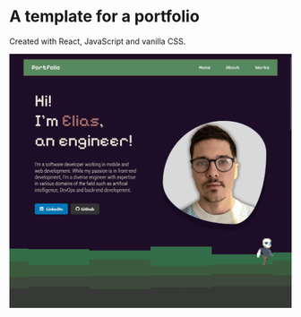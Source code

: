 # A template for a portfolio

Created with React, JavaScript and vanilla CSS.

![Demo](./src/assets/firefox_VO7gelnUEJ.gif)
